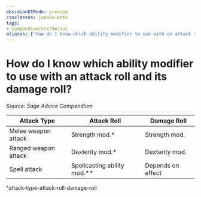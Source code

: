 ```yaml
---
obsidianUIMode: preview
cssclasses: json5e-note
tags:
- compendium/src/5e/sac
aliases: ["How do I know which ability modifier to use with an attack roll and its damage roll?"]
---
```

# How do I know which ability modifier to use with an attack roll and its damage roll?
*Source: Sage Advice Compendium* 

| Attack Type | Attack Roll | Damage Roll |
|-------------|-------------|-------------|
| Melee weapon attack | Strength mod.* | Strength mod. |
| Ranged weapon attack | Dexterity mod.* | Dexterity mod. |
| Spell attack | Spellcasting ability mod.** | Depends on effect |
^attack-type-attack-roll-damage-roll